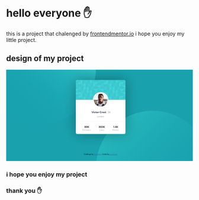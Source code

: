 # hello everyone ✋

this is a project that chalenged by [frontendmentor.io](https://www.frontendmentor.io/home) i hope you enjoy my little project.

## design of my project
   <img src="./images/Screenshot%20from%202022-08-14%2021-27-44.png" alt="project view" max-width ="850">


### i hope you enjoy my project
### thank you ✋